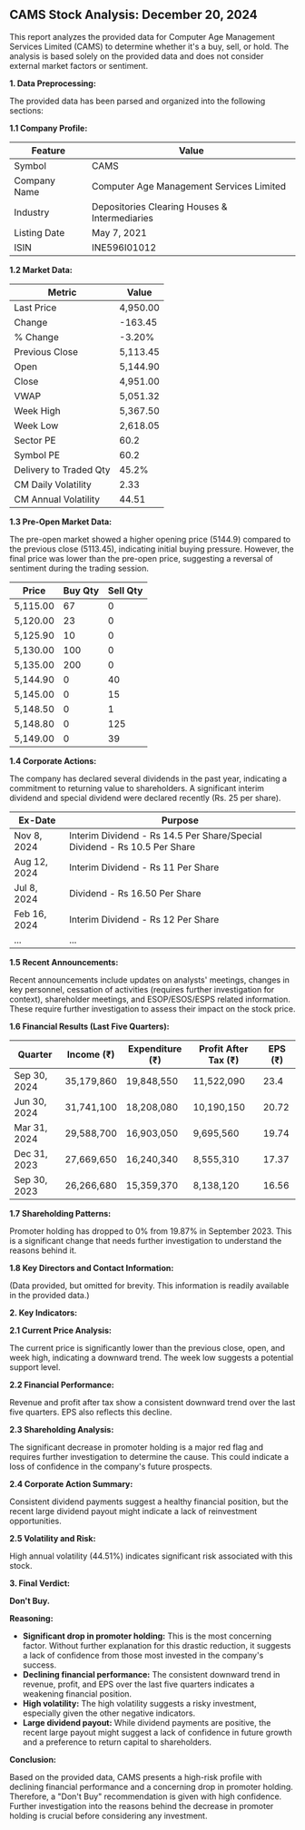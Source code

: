 ## CAMS Stock Analysis: December 20, 2024

This report analyzes the provided data for Computer Age Management Services Limited (CAMS) to determine whether it's a buy, sell, or hold.  The analysis is based solely on the provided data and does not consider external market factors or sentiment.

**1. Data Preprocessing:**

The provided data has been parsed and organized into the following sections:

**1.1 Company Profile:**

| Feature                     | Value                                      |
|-----------------------------|------------------------------------------|
| Symbol                      | CAMS                                      |
| Company Name                | Computer Age Management Services Limited |
| Industry                    | Depositories Clearing Houses & Intermediaries |
| Listing Date                | May 7, 2021                               |
| ISIN                        | INE596I01012                             |


**1.2 Market Data:**

| Metric                 | Value      |
|-------------------------|------------|
| Last Price              | 4,950.00   |
| Change                  | -163.45    |
| % Change                | -3.20%     |
| Previous Close          | 5,113.45   |
| Open                    | 5,144.90   |
| Close                   | 4,951.00   |
| VWAP                    | 5,051.32   |
| Week High                | 5,367.50   |
| Week Low                 | 2,618.05   |
| Sector PE               | 60.2       |
| Symbol PE               | 60.2       |
| Delivery to Traded Qty | 45.2%      |
| CM Daily Volatility     | 2.33       |
| CM Annual Volatility    | 44.51      |


**1.3 Pre-Open Market Data:**

The pre-open market showed a higher opening price (5144.9) compared to the previous close (5113.45), indicating initial buying pressure. However, the final price was lower than the pre-open price, suggesting a reversal of sentiment during the trading session.

| Price     | Buy Qty | Sell Qty |
|-----------|---------|----------|
| 5,115.00  | 67      | 0        |
| 5,120.00  | 23      | 0        |
| 5,125.90  | 10      | 0        |
| 5,130.00  | 100     | 0        |
| 5,135.00  | 200     | 0        |
| 5,144.90  | 0       | 40       |
| 5,145.00  | 0       | 15       |
| 5,148.50  | 0       | 1        |
| 5,148.80  | 0       | 125      |
| 5,149.00  | 0       | 39       |


**1.4 Corporate Actions:**

The company has declared several dividends in the past year, indicating a commitment to returning value to shareholders.  A significant interim dividend and special dividend were declared recently (Rs. 25 per share).

| Ex-Date     | Purpose                                         |
|-------------|-------------------------------------------------|
| Nov 8, 2024 | Interim Dividend - Rs 14.5 Per Share/Special Dividend - Rs 10.5 Per Share |
| Aug 12, 2024 | Interim Dividend - Rs 11 Per Share             |
| Jul 8, 2024  | Dividend - Rs 16.50 Per Share                  |
| Feb 16, 2024 | Interim Dividend - Rs 12 Per Share             |
| ...         | ...                                             |


**1.5 Recent Announcements:**

Recent announcements include updates on analysts' meetings, changes in key personnel, cessation of activities (requires further investigation for context), shareholder meetings, and ESOP/ESOS/ESPS related information.  These require further investigation to assess their impact on the stock price.


**1.6 Financial Results (Last Five Quarters):**

| Quarter      | Income (₹)     | Expenditure (₹) | Profit After Tax (₹) | EPS (₹) |
|--------------|-----------------|--------------------|-----------------------|---------|
| Sep 30, 2024 | 35,179,860      | 19,848,550        | 11,522,090            | 23.4    |
| Jun 30, 2024 | 31,741,100      | 18,208,080        | 10,190,150            | 20.72   |
| Mar 31, 2024 | 29,588,700      | 16,903,050        | 9,695,560             | 19.74   |
| Dec 31, 2023 | 27,669,650      | 16,240,340        | 8,555,310             | 17.37   |
| Sep 30, 2023 | 26,266,680      | 15,359,370        | 8,138,120             | 16.56   |


**1.7 Shareholding Patterns:**

Promoter holding has dropped to 0% from 19.87% in September 2023. This is a significant change that needs further investigation to understand the reasons behind it.


**1.8 Key Directors and Contact Information:**

(Data provided, but omitted for brevity.  This information is readily available in the provided data.)


**2. Key Indicators:**

**2.1 Current Price Analysis:**

The current price is significantly lower than the previous close, open, and week high, indicating a downward trend.  The week low suggests a potential support level.

**2.2 Financial Performance:**

Revenue and profit after tax show a consistent downward trend over the last five quarters.  EPS also reflects this decline.

**2.3 Shareholding Analysis:**

The significant decrease in promoter holding is a major red flag and requires further investigation to determine the cause.  This could indicate a loss of confidence in the company's future prospects.

**2.4 Corporate Action Summary:**

Consistent dividend payments suggest a healthy financial position, but the recent large dividend payout might indicate a lack of reinvestment opportunities.

**2.5 Volatility and Risk:**

High annual volatility (44.51%) indicates significant risk associated with this stock.

**3. Final Verdict:**

**Don't Buy.**

**Reasoning:**

* **Significant drop in promoter holding:** This is the most concerning factor.  Without further explanation for this drastic reduction, it suggests a lack of confidence from those most invested in the company's success.
* **Declining financial performance:**  The consistent downward trend in revenue, profit, and EPS over the last five quarters indicates a weakening financial position.
* **High volatility:** The high volatility suggests a risky investment, especially given the other negative indicators.
* **Large dividend payout:** While dividend payments are positive, the recent large payout might suggest a lack of confidence in future growth and a preference to return capital to shareholders.

**Conclusion:**

Based on the provided data, CAMS presents a high-risk profile with declining financial performance and a concerning drop in promoter holding.  Therefore, a "Don't Buy" recommendation is given with high confidence.  Further investigation into the reasons behind the decrease in promoter holding is crucial before considering any investment.
